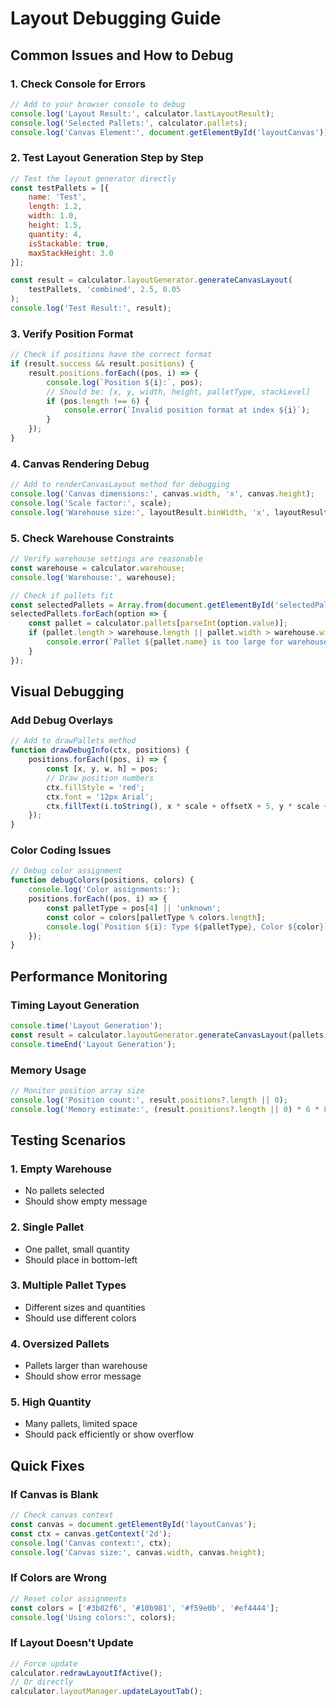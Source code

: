 # Layout Debugging Guide

## Common Issues and How to Debug

### 1. **Check Console for Errors**
```javascript
// Add to your browser console to debug
console.log('Layout Result:', calculator.lastLayoutResult);
console.log('Selected Pallets:', calculator.pallets);
console.log('Canvas Element:', document.getElementById('layoutCanvas'));
```

### 2. **Test Layout Generation Step by Step**
```javascript
// Test the layout generator directly
const testPallets = [{
    name: 'Test',
    length: 1.2,
    width: 1.0,
    height: 1.5,
    quantity: 4,
    isStackable: true,
    maxStackHeight: 3.0
}];

const result = calculator.layoutGenerator.generateCanvasLayout(
    testPallets, 'combined', 2.5, 0.05
);
console.log('Test Result:', result);
```

### 3. **Verify Position Format**
```javascript
// Check if positions have the correct format
if (result.success && result.positions) {
    result.positions.forEach((pos, i) => {
        console.log(`Position ${i}:`, pos);
        // Should be: [x, y, width, height, palletType, stackLevel]
        if (pos.length !== 6) {
            console.error(`Invalid position format at index ${i}`);
        }
    });
}
```

### 4. **Canvas Rendering Debug**
```javascript
// Add to renderCanvasLayout method for debugging
console.log('Canvas dimensions:', canvas.width, 'x', canvas.height);
console.log('Scale factor:', scale);
console.log('Warehouse size:', layoutResult.binWidth, 'x', layoutResult.totalHeight);
```

### 5. **Check Warehouse Constraints**
```javascript
// Verify warehouse settings are reasonable
const warehouse = calculator.warehouse;
console.log('Warehouse:', warehouse);

// Check if pallets fit
const selectedPallets = Array.from(document.getElementById('selectedPallets').selectedOptions);
selectedPallets.forEach(option => {
    const pallet = calculator.pallets[parseInt(option.value)];
    if (pallet.length > warehouse.length || pallet.width > warehouse.width) {
        console.error(`Pallet ${pallet.name} is too large for warehouse`);
    }
});
```

## Visual Debugging

### Add Debug Overlays
```javascript
// Add to drawPallets method
function drawDebugInfo(ctx, positions) {
    positions.forEach((pos, i) => {
        const [x, y, w, h] = pos;
        // Draw position numbers
        ctx.fillStyle = 'red';
        ctx.font = '12px Arial';
        ctx.fillText(i.toString(), x * scale + offsetX + 5, y * scale + offsetY + 15);
    });
}
```

### Color Coding Issues
```javascript
// Debug color assignment
function debugColors(positions, colors) {
    console.log('Color assignments:');
    positions.forEach((pos, i) => {
        const palletType = pos[4] || 'unknown';
        const color = colors[palletType % colors.length];
        console.log(`Position ${i}: Type ${palletType}, Color ${color}`);
    });
}
```

## Performance Monitoring

### Timing Layout Generation
```javascript
console.time('Layout Generation');
const result = calculator.layoutGenerator.generateCanvasLayout(pallets, mode, aisleWidth, clearance);
console.timeEnd('Layout Generation');
```

### Memory Usage
```javascript
// Monitor position array size
console.log('Position count:', result.positions?.length || 0);
console.log('Memory estimate:', (result.positions?.length || 0) * 6 * 8, 'bytes');
```

## Testing Scenarios

### 1. **Empty Warehouse**
- No pallets selected
- Should show empty message

### 2. **Single Pallet**
- One pallet, small quantity
- Should place in bottom-left

### 3. **Multiple Pallet Types**
- Different sizes and quantities
- Should use different colors

### 4. **Oversized Pallets**
- Pallets larger than warehouse
- Should show error message

### 5. **High Quantity**
- Many pallets, limited space
- Should pack efficiently or show overflow

## Quick Fixes

### If Canvas is Blank
```javascript
// Check canvas context
const canvas = document.getElementById('layoutCanvas');
const ctx = canvas.getContext('2d');
console.log('Canvas context:', ctx);
console.log('Canvas size:', canvas.width, canvas.height);
```

### If Colors are Wrong
```javascript
// Reset color assignments
const colors = ['#3b82f6', '#10b981', '#f59e0b', '#ef4444'];
console.log('Using colors:', colors);
```

### If Layout Doesn't Update
```javascript
// Force update
calculator.redrawLayoutIfActive();
// Or directly
calculator.layoutManager.updateLayoutTab();
```